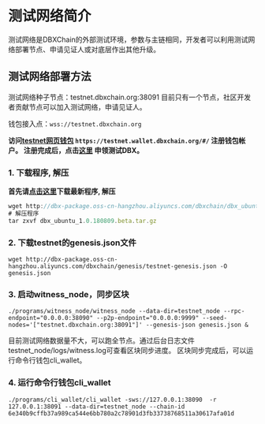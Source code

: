 # 测试网络简介

测试网络是DBXChain的外部测试环境，参数与主链相同，开发者可以利用测试网络部署节点、申请见证人或对底层作出其他升级。

## 测试网络部署方法

测试网络种子节点：testnet.dbxchain.org:38091 目前只有一个节点，社区开发者贡献节点可以加入测试网络，申请见证人。

钱包接入点：`wss://testnet.dbxchain.org`

**访问[testnet网页钱包](https://testnet.wallet.dbxchain.org/#/)  ```https://testnet.wallet.dbxchain.org/#/``` 注册钱包帐户。
注册完成后，点击[这里](http://blockcity.mikecrm.com/2SVDb67) 申领测试DBX。**

### 1. 下载程序, 解压

**首先请**[**点击这里**](https://github.com/dbxone/dbxchain/releases/latest)**下载最新程序, 解压**

```js
wget http://dbx-package.oss-cn-hangzhou.aliyuncs.com/dbxchain/dbx_ubuntu_1.0.180809.beta.tar.gz -O dbx_ubuntu_1.0.180809.beta.tar.gz
# 解压程序
tar zxvf dbx_ubuntu_1.0.180809.beta.tar.gz
```

### 2. 下载testnet的genesis.json文件

```
wget http://dbx-package.oss-cn-hangzhou.aliyuncs.com/dbxchain/genesis/testnet-genesis.json -O genesis.json
```

### 3. 启动witness\_node，同步区块

```
./programs/witness_node/witness_node --data-dir=testnet_node --rpc-endpoint="0.0.0.0:38090" --p2p-endpoint="0.0.0.0:9999" --seed-nodes='["testnet.dbxchain.org:38091"]' --genesis-json genesis.json &
```

目前测试网络数据量不大，可以跑全节点。通过后台日志文件testnet\_node/logs/witness.log可查看区块同步进度。 
区块同步完成后，可以运行命令行钱包cli\_wallet。

### 4. 运行命令行钱包cli\_wallet

```
./programs/cli_wallet/cli_wallet -sws://127.0.0.1:38090  -r 127.0.0.1:38091 --data-dir=testnet_node --chain-id 6e340b9cffb37a989ca544e6bb780a2c78901d3fb33738768511a30617afa01d
```



